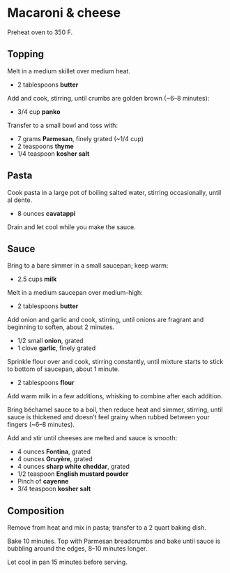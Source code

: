 # Macaroni & cheese

Preheat oven to 350 F.

## Topping

Melt in a medium skillet over medium heat.

- 2 tablespoons **butter**

Add and cook, stirring, until crumbs are golden brown (~6–8 minutes):

- 3/4 cup **panko**

Transfer to a small bowl and toss with:

- 7 grams **Parmesan**, finely grated (~1/4 cup)
- 2 teaspoons **thyme**
- 1/4 teaspoon **kosher salt**

## Pasta

Cook pasta in a large pot of boiling salted water, stirring occasionally, until al dente.

- 8 ounces **cavatappi**

Drain and let cool while you make the sauce.

## Sauce

Bring to a bare simmer in a small saucepan; keep warm:

- 2.5 cups **milk**

Melt in a medium saucepan over medium-high:

- 2 tablespoons **butter**

Add onion and garlic and cook, stirring, until onions are fragrant and beginning to soften, about 2 minutes.

- 1/2 small **onion**, grated
- 1 clove **garlic**, finely grated

Sprinkle flour over and cook, stirring constantly, until mixture starts to stick to bottom of saucepan, about 1 minute.

- 2 tablespoons **flour**

Add warm milk in a few additions, whisking to combine after each addition.

Bring béchamel sauce to a boil, then reduce heat and simmer, stirring, until sauce is thickened and doesn’t feel grainy when rubbed between your fingers (~6–8 minutes).

Add and stir until cheeses are melted and sauce is smooth:

- 4 ounces **Fontina**, grated
- 4 ounces **Gruyère**, grated
- 4 ounces **sharp white cheddar**, grated
- 1/2 teaspoon **English mustard powder**
- Pinch of **cayenne**
- 3/4 teaspoon **kosher salt**

## Composition

Remove from heat and mix in pasta; transfer to a 2 quart baking dish.

Bake 10 minutes. Top with Parmesan breadcrumbs and bake until sauce is bubbling around the edges, 8–10 minutes longer.

Let cool in pan 15 minutes before serving.
